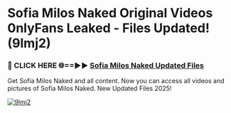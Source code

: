 # Sofia Milos Naked Original Videos 0nlyFans Leaked - Files Updated! (9lmj2)

<h3>🔴 CLICK HERE 🌐==►► <a href="https://tinyurl.com/yckcrads" rel="nofollow">Sofia Milos Naked Updated Files</a></h3>

Get Sofia Milos Naked and all content. Now you can access all videos and pictures of Sofia Milos Naked. New Updated Files 2025!

[![9lmj2](https://i.imgur.com/hpKpOFt.gif)](https://tinyurl.com/yckcrads)
